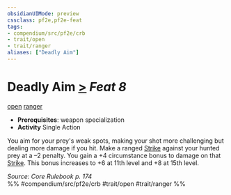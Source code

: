 ```yaml
---
obsidianUIMode: preview
cssclass: pf2e,pf2e-feat
tags:
- compendium/src/pf2e/crb
- trait/open
- trait/ranger
aliases: ["Deadly Aim"]
---
```

# Deadly Aim  [>](../../Rules/core-rulebook/chapter-9-playing-the-game.md#Actions "Single Action") *Feat 8*  
[open](../../Rules/traits/open.md)  [ranger](../../Rules/traits/ranger.md)  

- **Prerequisites**: weapon specialization
- **Activity** Single Action

You aim for your prey's weak spots, making your shot more challenging but dealing more damage if you hit. Make a ranged [Strike](../../Rules/actions/strike.md) against your hunted prey at a –2 penalty. You gain a +4 circumstance bonus to damage on that [Strike](../../Rules/actions/strike.md). This bonus increases to +6 at 11th level and +8 at 15th level.

*Source: Core Rulebook p. 174*  
%% #compendium/src/pf2e/crb #trait/open #trait/ranger %%